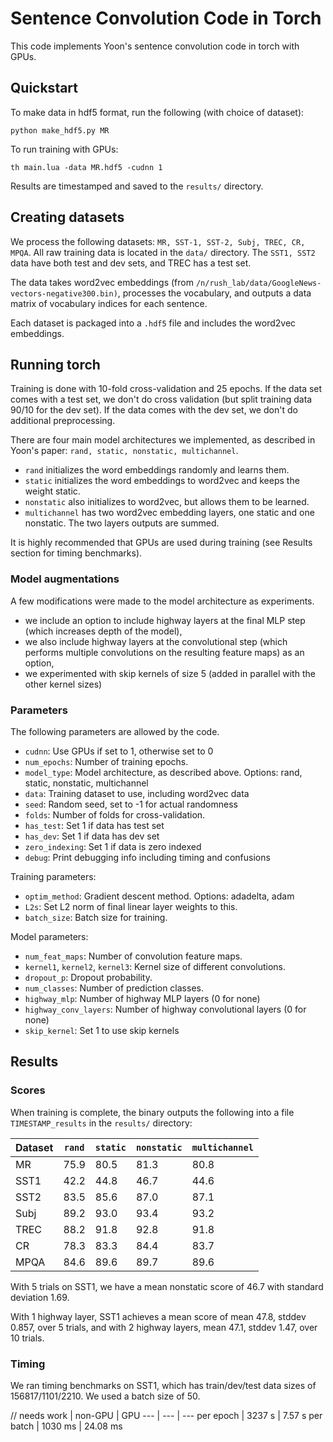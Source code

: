# Sentence Convolution Code in Torch

This code implements Yoon's sentence convolution code in torch with GPUs.

## Quickstart

To make data in hdf5 format, run the following (with choice of dataset):

    python make_hdf5.py MR

To run training with GPUs:

    th main.lua -data MR.hdf5 -cudnn 1

Results are timestamped and saved to the `results/` directory.

## Creating datasets

We process the following datasets: `MR, SST-1, SST-2, Subj, TREC, CR, MPQA`.
All raw training data is located in the `data/` directory. The `SST1, SST2` data have both test and dev sets, and TREC has a test set.

The data takes word2vec embeddings (from `/n/rush_lab/data/GoogleNews-vectors-negative300.bin)`, processes the vocabulary, and outputs a data matrix of vocabulary indices for each sentence.

Each dataset is packaged into a `.hdf5` file and includes the word2vec embeddings.

## Running torch

Training is done with 10-fold cross-validation and 25 epochs. If the data set comes with a test set, we don't do cross validation (but split training data 90/10 for the dev set). If the data comes with the dev set, we don't do additional preprocessing.

There are four main model architectures we implemented, as described in Yoon's paper: `rand, static, nonstatic, multichannel`.
  * `rand` initializes the word embeddings randomly and learns them.
  * `static` initializes the word embeddings to word2vec and keeps the weight static.
  * `nonstatic` also initializes to word2vec, but allows them to be learned.
  * `multichannel` has two word2vec embedding layers, one static and one nonstatic. The two layers outputs are summed.

It is highly recommended that GPUs are used during training (see Results section for timing benchmarks).

### Model augmentations

A few modifications were made to the model architecture as experiments.

  * we include an option to include highway layers at the final MLP step (which increases depth of the model),
  * we also include highway layers at the convolutional step (which performs multiple convolutions on the resulting feature maps) as an option,
  * we experimented with skip kernels of size 5 (added in parallel with the other kernel sizes)

### Parameters

The following parameters are allowed by the code.
  * `cudnn`: Use GPUs if set to 1, otherwise set to 0
  * `num_epochs`: Number of training epochs.
  * `model_type`: Model architecture, as described above. Options: rand, static, nonstatic, multichannel
  * `data`: Training dataset to use, including word2vec data
  * `seed`: Random seed, set to -1 for actual randomness
  * `folds`: Number of folds for cross-validation.
  * `has_test`: Set 1 if data has test set
  * `has_dev`: Set 1 if data has dev set
  * `zero_indexing`: Set 1 if data is zero indexed
  * `debug`: Print debugging info including timing and confusions

Training parameters:
  * `optim_method`: Gradient descent method. Options: adadelta, adam
  * `L2s`: Set L2 norm of final linear layer weights to this.
  * `batch_size`: Batch size for training.

Model parameters:
  * `num_feat_maps`: Number of convolution feature maps.
  * `kernel1`, `kernel2`, `kernel3`: Kernel size of different convolutions.
  * `dropout_p`: Dropout probability.
  * `num_classes`: Number of prediction classes.
  * `highway_mlp`: Number of highway MLP layers (0 for none)
  * `highway_conv_layers`: Number of highway convolutional layers (0 for none)
  * `skip_kernel`: Set 1 to use skip kernels

## Results

### Scores

When training is complete, the binary outputs the following into a file `TIMESTAMP_results` in the `results/` directory:

Dataset | `rand` | `static` | `nonstatic` | `multichannel`
--- | --- | --- | --- | ---
MR | 75.9 | 80.5 | 81.3 | 80.8
SST1 | 42.2 | 44.8 | 46.7 | 44.6
SST2 | 83.5 | 85.6 | 87.0 | 87.1
Subj | 89.2 | 93.0 | 93.4 | 93.2
TREC | 88.2 | 91.8 | 92.8 | 91.8
CR | 78.3 | 83.3 | 84.4 | 83.7
MPQA | 84.6 | 89.6 | 89.7 | 89.6

With 5 trials on SST1, we have a mean nonstatic score of 46.7 with standard deviation 1.69.

With 1 highway layer, SST1 achieves a mean score of mean 47.8, stddev 0.857, over 5 trials, and with 2 highway layers, mean 47.1, stddev 1.47, over 10 trials.

### Timing

We ran timing benchmarks on SST1, which has train/dev/test data sizes of 156817/1101/2210. We used a batch size of 50.

// needs work
 | non-GPU | GPU
--- | --- | ---
per epoch | 3237 s | 7.57 s
per batch | 1030 ms | 24.08 ms
